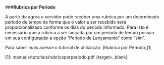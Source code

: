 ###**Rubrica por Período**

A partir de agora o servidor pode receber uma rubrica por um determinado período de tempo de forma que o valor a ser recebido será proporcionalizado conforme os dias do período informado. Para isto é necessário que a rubrica a ser lançada por um período de tempo possua em sua configuração a opção “Período de Lançamento” como “sim”. 

Para saber mais acesse o tutorial de utilização: [Rubrica por Período][1]

  [1]: manuais/tutoriais/rubricaporperiodo.pdf {target=_blank}

